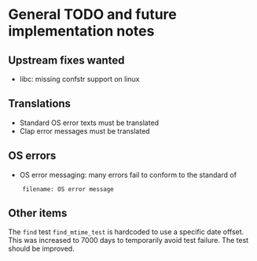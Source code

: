 # General TODO and future implementation notes
   
## Upstream fixes wanted

* libc: missing confstr support on linux

## Translations

* Standard OS error texts must be translated
* Clap error messages must be translated

## OS errors

* OS error messaging: many errors fail to conform to the standard of
```
	filename: OS error message
```

## Other items

The `find` test `find_mtime_test` is hardcoded to use a specific
date offset.  This was increased to 7000 days to temporarily avoid
test failure.  The test should be improved.

